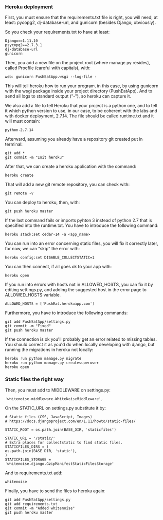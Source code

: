 ### Heroku deployment

First, you must ensure that the requirements.txt file is right, you will need, at least: pycopg2, dj-database-url, and gunicorn (besides Django, obviously).

So you check your requirements.txt to have at least:

    Django==1.11.10
    psycopg2==2.7.3.1
    dj-database-url
    gunicorn

Then, you add a new file on the project root (where manage.py resides), called Procfile (careful with capitals), with:

    web: gunicorn PushEatApp.wsgi --log-file -

This will tell heroku how to run your program, in this case, by using gunicorn with the wsgi package inside your project directory (PushEatApp). And to send all logs to standard output ("-"), so heroku can capture it.

We also add a file to tell Heroku that your project is a python one, and to tell it which python version to use, in our case, to be coherent with the labs and with docker deployment, 2.7.14. The file should be called runtime.txt and it will must contain:

    python-2.7.14

Afterward, assuming you already have a repository git created put in terminal:

    git add *
    git commit -m "Init heroku"

After that, we can create a heroku application with the command:

    heroku create

That will add a new git remote repository, you can check with:

    git remote -v
    
You can deploy to heroku, then, with:

    git push heroku master
    
If the last command fails or imports pyhton 3 instead of python 2.7 that is specified into the runtime.txt. You have to introduce the following command:
    
    heroku stack:set cedar-14 -a <app_name>
    
You can run into an error concerning static files, you will fix it correctly later, for now, we can "skip" the error with:

    heroku config:set DISABLE_COLLECTSTATIC=1

You can then connect, if all goes ok to your app with:

    heroku open

If you run into errors with hosts not in ALLOWED_HOSTS, you can fix it by editing settings.py, and adding the suggested host in the error page to ALLOWED_HOSTS variable.

    ALLOWED_HOSTS = ['PushEat.herokuapp.com']
    
Furthermore, you have to introduce the following commands:

    git add PushEatApp/settings.py
    git commit -m "Fixed"
    git push heroku master

If the connection is ok you'll probably get an error related to missing tables. You should correct it as you'd do when locally developing with django, but running the migrations in heroku not locally:

    heroku run python manage.py migrate
    heroku run python manage.py createsuperuser
    heroku open
    
 ### Static files the right way

Then, you must add to MIDDLEWARE on settings.py:

    'whitenoise.middleware.WhiteNoiseMiddleware',
    
On the STATIC_URL on settings.py substitute it by:

    # Static files (CSS, JavaScript, Images)
    # https://docs.djangoproject.com/en/1.11/howto/static-files/

    STATIC_ROOT = os.path.join(BASE_DIR, 'staticfiles')

    STATIC_URL = '/static/'
    # Extra places for collectstatic to find static files.
    STATICFILES_DIRS = (
    os.path.join(BASE_DIR, 'static'),
    )
    STATICFILES_STORAGE = 'whitenoise.django.GzipManifestStaticFilesStorage'

And to requirements.txt add:

    whitenoise

Finally, you have to send the files to heroku again:

    git add PushEatApp/settings.py
    git add requirements.txt
    git commit -m "Added whitenoise"
    git push heroku master


    
